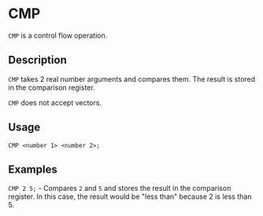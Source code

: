 # CMP

`CMP` is a control flow operation.

## Description

`CMP` takes 2 real number arguments and compares them.
The result is stored in the comparison register.

`CMP` does not accept vectors.

## Usage

`CMP <number 1> <number 2>;`

## Examples

`CMP 2 5;` - Compares `2` and `5` and stores the result in the comparison register.
In this case, the result would be "less than" because 2 is less than 5.
